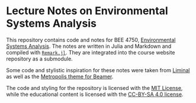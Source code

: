 # Lecture Notes on Environmental Systems Analysis

This repository contains code and notes for BEE 4750, [Environmental Systems Analysis](https://viveks.me/environmental-systems-analysis). The notes are written in Julia and Markdown and compiled with [`Remark.jl`](https://github.com/piever/Remark.jl). They are integrated into the course website repository as a submodule.

Some code and stylistic inspiration for these notes were taken from [Liminal](https://github.com/jonathanlilly/liminal) as well as the [Metropolis theme for Beamer](https://github.com/matze/mtheme).

The code and styling for the repository is licensed with the [MIT License](https://opensource.org/licenses/MIT), while the educational content is licensed with the [CC-BY-SA 4.0 license](https://choosealicense.com/licenses/cc-by-sa-4.0/). 
